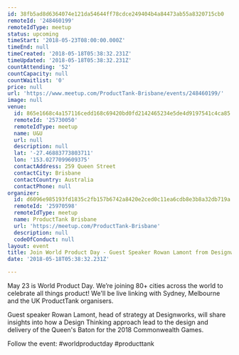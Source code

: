 ```yaml
---
id: 38fb5ad8d6364074e121da54644ff78cdce249404b4a84473ab55a8320715cb0
remoteId: '248460199'
remoteIdType: meetup
status: upcoming
timeStart: '2018-05-23T08:00:00.000Z'
timeEnd: null
timeCreated: '2018-05-18T05:38:32.231Z'
timeUpdated: '2018-05-18T05:38:32.231Z'
countAttending: '52'
countCapacity: null
countWaitlist: '0'
price: null
url: 'https://www.meetup.com/ProductTank-Brisbane/events/248460199/'
image: null
venue:
  id: 865e1668c4a157116cedd168c69420bd0fd2142465234e5de4d9197541c4ca85
  remoteId: '25730050'
  remoteIdType: meetup
  name: U&U
  url: null
  description: null
  lat: '-27.46883773803711'
  lon: '153.0277099609375'
  contactAddress: 259 Queen Street
  contactCity: Brisbane
  contactCountry: Australia
  contactPhone: null
organizer:
  id: d6096e985193fd1835c2fb157b6742a8420e2ced0c11ea6cdb8e3b8a32db719a
  remoteId: '25970598'
  remoteIdType: meetup
  name: ProductTank Brisbane
  url: 'https://meetup.com/ProductTank-Brisbane'
  description: null
  codeOfConduct: null
layout: event
title: Join World Product Day - Guest Speaker Rowan Lamont from Designworks
date: '2018-05-18T05:38:32.231Z'

---
```

<p>May 23 is World Product Day. We’re joining 80+ cities across the world to celebrate all things product! We'll be live linking with Sydney, Melbourne and the UK ProductTank organisers.</p> <p>Guest speaker Rowan Lamont, head of strategy at Designworks, will share insights into how a Design Thinking approach lead to the design and delivery of the Queen's Baton for the 2018 Commonwealth Games.</p> <p>Follow the event: #worldproductday #producttank</p>
